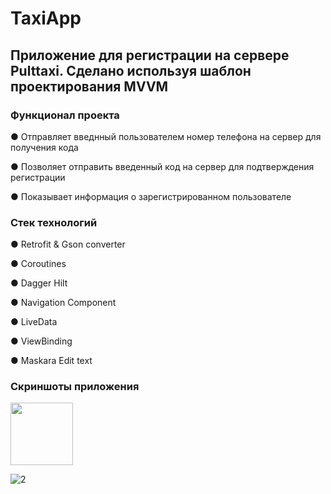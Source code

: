 # TaxiApp
## Приложение для регистрации на сервере Pulttaxi. Сделано используя шаблон проектирования MVVM
### Функционал проекта

● Отправляет введнный пользователем номер телефона на сервер для получения кода

● Позволяет отправить введенный код на сервер для подтверждения регистрации

● Показывает информация о зарегистрированном пользователе

### Стек технологий

● Retrofit & Gson converter

● Coroutines

● Dagger Hilt 

● Navigation Component 

● LiveData 

● ViewBinding

● Maskara Edit text

### Скриншоты приложения 

<img src="https://user-images.githubusercontent.com/60889423/121211769-6e336680-c885-11eb-8e84-7926b6cdaa61.jpg" width="100" height="100">

![2](https://user-images.githubusercontent.com/60889423/121211794-71c6ed80-c885-11eb-8244-0b924467946f.jpg)

